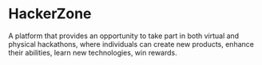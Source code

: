 # HackerZone
A platform that provides an opportunity to take part in both virtual and physical hackathons, where individuals can create new products, enhance their abilities, learn new technologies, win rewards.

